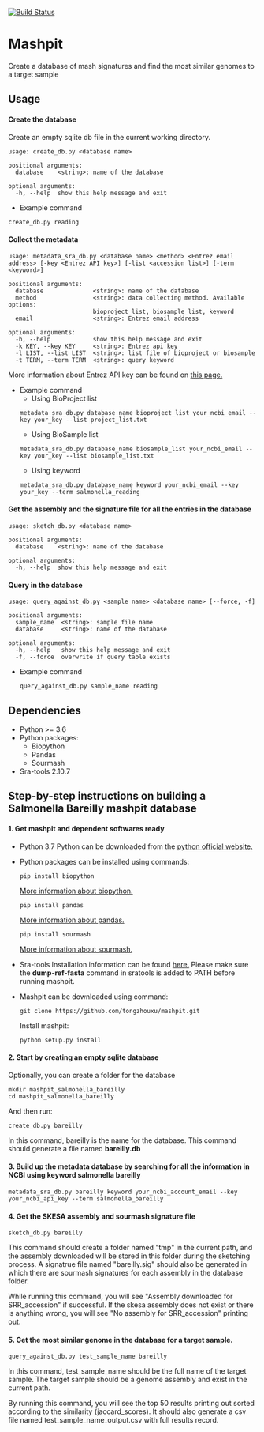 [![Build Status](https://www.travis-ci.com/tongzhouxu/mashpit.svg?branch=master)](https://www.travis-ci.com/tongzhouxu/mashpit)
# Mashpit
Create a database of mash signatures and find the most similar genomes to a target sample 

## Usage

#### Create the database
Create an empty sqlite db file in the current working directory.
```
usage: create_db.py <database name>

positional arguments:
  database    <string>: name of the database

optional arguments:
  -h, --help  show this help message and exit
```
- Example command
```
create_db.py reading
```
#### Collect the metadata
```
usage: metadata_sra_db.py <database name> <method> <Entrez email address> [-key <Entrez API key>] [-list <accession list>] [-term <keyword>]

positional arguments:
  database              <string>: name of the database
  method                <string>: data collecting method. Available options:
                        bioproject_list, biosample_list, keyword
  email                 <string>: Entrez email address

optional arguments:
  -h, --help            show this help message and exit
  -k KEY, --key KEY     <string>: Entrez api key
  -l LIST, --list LIST  <string>: list file of bioproject or biosample
  -t TERM, --term TERM  <string>: query keyword
```
More information about Entrez API key can be found on [this page.](https://ncbiinsights.ncbi.nlm.nih.gov/2017/11/02/new-api-keys-for-the-e-utilities/)
- Example command
  - Using BioProject list
  ```
  metadata_sra_db.py database_name bioproject_list your_ncbi_email --key your_key --list project_list.txt
  ```
  - Using BioSample list
  ```
  metadata_sra_db.py database_name biosample_list your_ncbi_email --key your_key --list biosample_list.txt
  ```
  - Using keyword
  ```
  metadata_sra_db.py database_name keyword your_ncbi_email --key your_key --term salmonella_reading
  ```

#### Get the assembly and the signature file for all the entries in the database
```
usage: sketch_db.py <database name>

positional arguments:
  database    <string>: name of the database

optional arguments:
  -h, --help  show this help message and exit
```

#### Query in the database
```
usage: query_against_db.py <sample name> <database name> [--force, -f]

positional arguments:
  sample_name  <string>: sample file name
  database     <string>: name of the database

optional arguments:
  -h, --help   show this help message and exit
  -f, --force  overwrite if query table exists
```
- Example command
  ```
  query_against_db.py sample_name reading
  ```

## Dependencies

- Python >= 3.6
- Python packages:
  - Biopython
  - Pandas
  - Sourmash
- Sra-tools 2.10.7

## Step-by-step instructions on building a Salmonella Bareilly mashpit database

#### 1. Get mashpit and dependent softwares ready

- Python 3.7
Python can be downloaded from the [python official website.](https://www.python.org/downloads/)

- Python packages can be installed using commands:
  ```
  pip install biopython
  ```
  [More information about biopython.](https://biopython.org/wiki/Download)
  ```
  pip install pandas
  ```
  [More information about pandas.](https://pandas.pydata.org/pandas-docs/stable/getting_started/install.html)
  ```
  pip install sourmash
  ```
  [More information about sourmash.](https://pypi.org/project/sourmash/)

- Sra-tools
Installation information can be found [here.](https://github.com/ncbi/sra-tools)
Please make sure the **dump-ref-fasta** command in sratools is added to PATH before running mashpit.
  
- Mashpit can be downloaded using command:
  ```
  git clone https://github.com/tongzhouxu/mashpit.git
  ```
  Install mashpit:
  ```
  python setup.py install
  ```

#### 2. Start by creating an empty sqlite database

  Optionally, you can create a folder for the database
  ```
  mkdir mashpit_salmonella_bareilly
  cd mashpit_salmonella_bareilly
  ```
  And then run:
  ```
  create_db.py bareilly
  ```
  In this command, bareilly is the name for the database. This command should generate a file named **bareilly.db**

#### 3. Build up the metadata database by searching for all the information in NCBI using keyword salmonella bareilly

  ```
  metadata_sra_db.py bareilly keyword your_ncbi_account_email --key your_ncbi_api_key --term salmonella_bareilly
  ```
  
 #### 4. Get the SKESA assembly and sourmash signature file
 
  ```
  sketch_db.py bareilly
  ```

  This command should create a folder named "tmp" in the current path, and the assembly downloaded will be stored in this folder during the sketching process. A signatrue file named "bareilly.sig" should also be generated in which there are sourmash signatures for each assembly in the database folder.
 
  While running this command, you will see "Assembly downloaded for SRR_accession" if successful. If the skesa assembly does not exist or there is anything wrong, you will see "No assembly for SRR_accession" printing out.
  
 #### 5. Get the most similar genome in the database for a target sample.
 
   ```
   query_against_db.py test_sample_name bareilly
   ```
   
   In this command, test_sample_name should be the full name of the target sample. The target sample should be a genome assembly and exist in the current path.
   
   By running this command, you will see the top 50 results printing out sorted according to the similarity (jaccard_scores). It should also generate a csv file named test_sample_name_output.csv with full results record.
   
  
 
